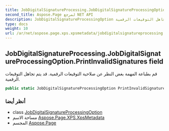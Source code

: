 ```yaml
---
title: JobDigitalSignatureProcessing.JobDigitalSignatureProcessingOption.PrintInvalidSignatures
second_title: Aspose.Page لمرجع NET API
description: JobDigitalSignatureProcessingOption مجال. قم بطباعة المهمة بغض النظر عن صلاحية التوقيعات الرقمية. قد يتم تجاهل التوقيعات الرقمية.
type: docs
weight: 10
url: /ar/net/aspose.page.xps.xpsmetadata/jobdigitalsignatureprocessing.jobdigitalsignatureprocessingoption/printinvalidsignatures/
---
```

## JobDigitalSignatureProcessing.JobDigitalSignatureProcessingOption.PrintInvalidSignatures field

قم بطباعة المهمة بغض النظر عن صلاحية التوقيعات الرقمية. قد يتم تجاهل التوقيعات الرقمية.

```csharp
public static JobDigitalSignatureProcessingOption PrintInvalidSignatures;
```

### أنظر أيضا

* class [JobDigitalSignatureProcessingOption](../)
* مساحة الاسم [Aspose.Page.XPS.XpsMetadata](../../jobdigitalsignatureprocessing.jobdigitalsignatureprocessingoption/)
* المجسم [Aspose.Page](../../../)


